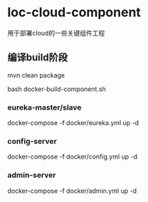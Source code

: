 # loc-cloud-component
用于部署cloud的一些关键组件工程



## 编译build阶段
mvn clean package

bash docker-build-component.sh


### eureka-master/slave
docker-compose -f docker/eureka.yml up -d

### config-server
docker-compose -f docker/config.yml up -d

### admin-server
docker-compose -f docker/admin.yml up -d
